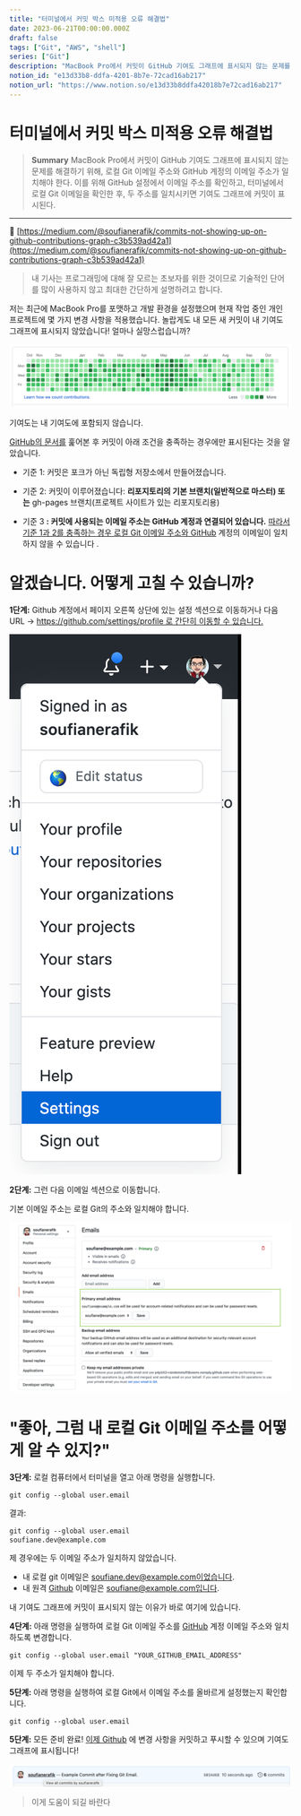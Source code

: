 ```yaml
---
title: "터미널에서 커밋 박스 미적용 오류 해결법"
date: 2023-06-21T00:00:00.000Z
draft: false
tags: ["Git", "AWS", "shell"]
series: ["Git"]
description: "MacBook Pro에서 커밋이 GitHub 기여도 그래프에 표시되지 않는 문제를 해결하기 위해, 로컬 Git 이메일 주소와 GitHub 계정의 이메일 주소가 일치해야 한다. 이를 위해 GitHub 설정에서 이메일 주소를 확인하고, 터미널에서 로컬 Git 이메일을 확인한 후, 두 주소를 일치시키면 기여도 그래프에 커밋이 표시된다."
notion_id: "e13d33b8-ddfa-4201-8b7e-72cad16ab217"
notion_url: "https://www.notion.so/e13d33b8ddfa42018b7e72cad16ab217"
---
```


# 터미널에서 커밋 박스 미적용 오류 해결법

> **Summary**
> MacBook Pro에서 커밋이 GitHub 기여도 그래프에 표시되지 않는 문제를 해결하기 위해, 로컬 Git 이메일 주소와 GitHub 계정의 이메일 주소가 일치해야 한다. 이를 위해 GitHub 설정에서 이메일 주소를 확인하고, 터미널에서 로컬 Git 이메일을 확인한 후, 두 주소를 일치시키면 기여도 그래프에 커밋이 표시된다.

---

🔗 [https://medium.com/@soufianerafik/commits-not-showing-up-on-github-contributions-graph-c3b539ad42a1](https://medium.com/@soufianerafik/commits-not-showing-up-on-github-contributions-graph-c3b539ad42a1)

> 내 기사는 프로그래밍에 대해 잘 모르는 초보자를 위한 것이므로 기술적인 단어를 많이 사용하지 않고 최대한 간단하게 설명하려고 합니다.

저는 최근에 MacBook Pro를 포맷하고 개발 환경을 설정했으며 현재 작업 중인 개인 프로젝트에 몇 가지 변경 사항을 적용했습니다. 놀랍게도 내 모든 새 커밋이 내 기여도 그래프에 표시되지 않았습니다! 얼마나 실망스럽습니까?

![Image](image_b7fb08e870a0.png)

기여도는 내 기여도에 포함되지 않습니다.

[GitHub의 문서를](https://docs.github.com/en/enterprise/2.16/user/github/setting-up-and-managing-your-github-profile/why-are-my-contributions-not-showing-up-on-my-profile#contributions-that-are-counted) 훑어본 후 커밋이 아래 조건을 충족하는 경우에만 표시된다는 것을 알았습니다.

- 기준 1: 커밋은 포크가 아닌 독립형 저장소에서 만들어졌습니다.
- 기준 2: 커밋이 이루어졌습니다: **리포지토리의 기본 브랜치(일반적으로 마스터) 또는**
  gh-pages 브랜치(프로젝트 사이트가 있는 리포지토리용)

- 기준 3 **: 커밋에 사용되는 이메일 주소는 GitHub 계정과 연결되어 있습니다.**
[따라서 기준 1과 2를 충족하는 경우 로컬 Git 이메일 주소와 GitHub](https://github.com/) 계정의 이메일이 일치하지 않을 수 있습니다 .

# 알겠습니다. 어떻게 고칠 수 있습니까?

**1단계:** Github 계정에서 페이지 오른쪽 상단에 있는 설정 섹션으로 이동하거나 다음 URL -> [https://github.com/settings/profile 로 간단히 이동할 수 있습니다.](https://github.com/settings/profile)

![Image](image_3e437cceeb82.png)

**2단계:** 그런 다음 이메일 섹션으로 이동합니다.

기본 이메일 주소는 로컬 Git의 주소와 일치해야 합니다.

![Image](image_94018f300f51.png)

# "좋아, 그럼 내 로컬 Git 이메일 주소를 어떻게 알 수 있지?"

**3단계:** 로컬 컴퓨터에서 터미널을 열고 아래 명령을 실행합니다.

```plain text
git config --global user.email
```

결과:

```plain text
git config --global user.email
soufiane.dev@example.com
```

제 경우에는 두 이메일 주소가 일치하지 않았습니다.

- 내 로컬 git 이메일은 soufiane.dev@example.com이었습니다.
- 내 원격 [Github](https://github.com/)
  이메일은 soufiane@example.com입니다.

내 기여도 그래프에 커밋이 표시되지 않는 이유가 바로 여기에 있습니다.

**4단계:** 아래 명령을 실행하여 로컬 Git 이메일 주소를 [GitHub](https://github.com/) 계정 이메일 주소와 일치하도록 변경합니다.

```plain text
git config --global user.email "YOUR_GITHUB_EMAIL_ADDRESS"
```

이제 두 주소가 일치해야 합니다.

**5단계:** 아래 명령을 실행하여 로컬 Git에서 이메일 주소를 올바르게 설정했는지 확인합니다.

```plain text
git config --global user.email
```

**5단계:** 모든 준비 완료! [이제 Github](https://github.com/) 에 변경 사항을 커밋하고 푸시할 수 있으며 기여도 그래프에 표시됩니다!

![Image](image_8db747d03757.png)

> 이게 도움이 되길 바란다

